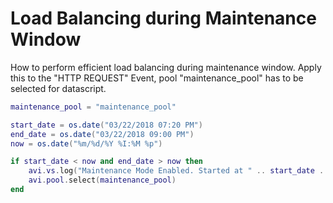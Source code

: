 # Load Balancing during Maintenance Window
How to perform efficient load balancing during maintenance window. Apply this to the "HTTP REQUEST" Event, pool "maintenance_pool" has to be selected for datascript.

```lua
maintenance_pool = "maintenance_pool"

start_date = os.date("03/22/2018 07:20 PM")
end_date = os.date("03/22/2018 09:00 PM")
now = os.date("%m/%d/%Y %I:%M %p")

if start_date < now and end_date > now then
    avi.vs.log("Maintenance Mode Enabled. Started at " .. start_date .. " to end at " .. end_date .. ".Pool Selected: " .. maintenance_pool)
    avi.pool.select(maintenance_pool)
end
```

